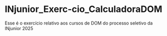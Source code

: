 # INjunior_Exerc-cio_CalculadoraDOM
Esse é o exercício relativo aos cursos de DOM do processo seletivo da INjunior 2025
